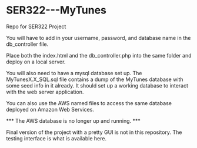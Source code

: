 # SER322---MyTunes
Repo for SER322 Project

You will have to add in your username, password, and database name in the db_controller file.

Place both the index.html and the db_controller.php into the same folder and deploy on a local server.

You will also need to have a mysql database set up.  The MyTunesX.X_SQL.sql file contains a dump of the MyTunes database with some seed info in it already.  It should set up a working database to interact with the web server application.

You can also use the AWS named files to access the same database deployed on Amazon Web Services.

*** The AWS database is no longer up and running. ***

Final version of the project with a pretty GUI is not in this repository.  The testing interface is what is available here.

